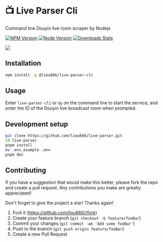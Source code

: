 #  📺 Live Parser Cli
Command line Douyin live room scraper by Nodejs

[![NPM Version][npm-image]][npm-url] [![Node Version][node-version]][npm-url] [![Downloads Stats][npm-downloads]][npm-url]


![](https://t.gmit.vip/2023/02/07/12bqrho.gif
)

## Installation

```sh
npm install -g @liou666/live-parser-cli
```


## Usage

Enter `live-parser-cli` or `dy` on the command line to start the service, and enter the ID of the Douyin live broadcast room when prompted.

## Development setup

```sh
git clone https://github.com/liou666/live-parser.git
cd live-parser
pnpm install
mv .env_example .env
pnpm dev
```

##  Contributing

If you have a suggestion that would make this better, please fork the repo and create a pull request. Any contributions you make are greatly appreciated! 

Don't forget to give the project a star! Thanks again!

1. Fork it (<https://github.com/liou666//fork>)
2. Create your feature branch (`git checkout -b feature/fooBar`)
3. Commit your changes (`git commit -am 'Add some fooBar'`)
4. Push to the branch (`git push origin feature/fooBar`)
5. Create a new Pull Request


<!-- Markdown link & img dfn's -->
[npm-url]: https://www.npmjs.com/package/@liou666/live-parser-cli

[npm-image]: https://img.shields.io/npm/v/@liou666/live-parser-cli.svg


[node-version]: https://img.shields.io/node/v/@liou666/live-parser-cli

[npm-downloads]: https://img.shields.io/npm/dw/@liou666/live-parser-cli

[travis-image]: https://img.shields.io/travis/dbader/node-datadog-metrics/master.svg?style=flat-square
[travis-url]: https://travis-ci.org/dbader/node-datadog-metrics

